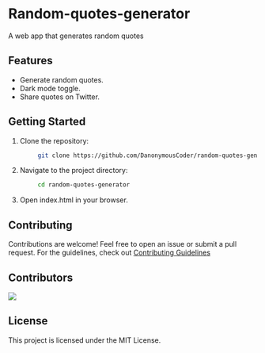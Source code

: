 # Random-quotes-generator

A web app that generates random quotes

## Features
- Generate random quotes.
- Dark mode toggle.
- Share quotes on Twitter.

## Getting Started

1. Clone the repository:

   ```sh
        git clone https://github.com/DanonymousCoder/random-quotes-generator.git
   ```

2. Navigate to the project directory:

   ```sh
        cd random-quotes-generator
   ```

3. Open index.html in your browser.

## Contributing

Contributions are welcome! Feel free to open an issue or submit a pull request. For the guidelines, check out [Contributing  Guidelines](CONTRIBUTING.md)


## Contributors

<a href="https://github.com/DanonymousCoder/Random-quotes-generator/graphs/contributors">
  <img src="https://contrib.rocks/image?repo=/DanonymousCoder/Random-quotes-generator" />
</a>

## License

This project is licensed under the MIT License.
